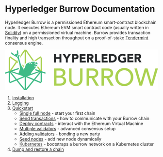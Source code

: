 # Hyperledger Burrow Documentation

Hyperledger Burrow is a permissioned Ethereum smart-contract blockchain node. It executes Ethereum EVM smart contract code (usually written in [Solidity](https://solidity.readthedocs.io)) on a permissioned virtual machine. Burrow provides transaction finality and high transaction throughput on a proof-of-stake [Tendermint](https://tendermint.com) consensus engine.

![burrow logo](assets/images/burrow.png)

1. [Installation](INSTALL.md)
1. [Logging](LOGGING.md)
1. [Quickstart](quickstart)
   * [Single full node](quickstart/single-full-node.md) - start your first chain
   * [Send transactions](quickstart/send-transactions.md) - how to communicate with your Burrow chain
   * [Deploy contracts](quickstart/deploy-contracts.md) - interact with the Ethereum Virtual Machine
   * [Multiple validators](quickstart/multiple-validators.md) - advanced consensus setup
   * [Adding validators](quickstart/add-validators.md) - bonding a new party
   * [Seed nodes](quickstart/seed-nodes.md) - add new node dynamically
   * [Kubernetes](https://github.com/helm/charts/tree/master/stable/burrow) - bootstraps a burrow network on a Kubernetes cluster
1. [Dump and restore a chain](dump-restore.md)
